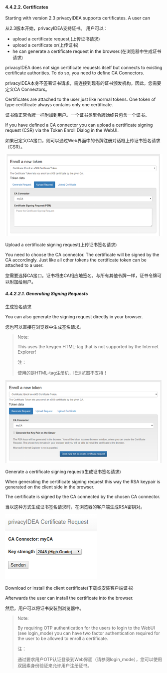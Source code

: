 #### 4.4.2.2. Certificates

Starting with version 2.3 privacyIDEA supports certificates. A user can

从2.3版本开始，privacyIDEA支持证书。 用户可以：

* upload a certificate request,(上传证书请求)
* upload a certificate or(上传证书)
* he can generate a certificate request in the browser.(在浏览器中生成证书请求)

privacyIDEA does not sign certificate requests itself but connects to existing certificate authorities. To do so, you need to define CA Connectors.

privacyIDEA本身不签署证书请求，需连接到现有的证书颁发机构。因此，您需要定义CA Connectors。

Certificates are attached to the user just like normal tokens. One token of type certificate always contains only one certificate.

证书像正常令牌一样附加到用户。一个证书类型令牌始终只包含一个证书。

If you have defined a CA connector you can upload a certificate signing request (CSR) via the Token Enroll Dialog in the WebUI.

如果已定义CA接口，则可以通过Web界面中的令牌注册对话框上传证书签名请求（CSR）。

![upload_csr](../Contents/upload_csr.png)

Upload a certificate signing request(上传证书签名请求)

You need to choose the CA connector. The certificate will be signed by the CA accordingly. Just like all other tokens the certificate token can be attached to a user.

您需要选择CA接口。证书将由CA相应地签名。与所有其他令牌一样，证书令牌可以附加给用户。

##### 4.4.2.2.1. Generating Signing Requests

生成签名请求

You can also generate the signing request directly in your browser.

您也可以直接在浏览器中生成签名请求。

> Note:
> 
> This uses the keygen HTML-tag that is not supported by the Internet Explorer!
> 
> 注：
> 
> 使用的是HTML-tag注册机，IE浏览器不支持！

![generate_csr1](../Contents/generate_csr1.png)

Generate a certificate signing request(生成证书签名请求)

When generating the certificate signing request this way the RSA keypair is generated on the client side in the browser.

The certificate is signed by the CA connected by the chosen CA connector.

当以这种方式生成证书签名请求时，在浏览器的客户端生成RSA密钥对。

![generate_csr2](../Contents/generate_csr2.png)

Download or install the client certificate(下载或安装客户端证书)

Afterwards the user can install the certificate into the browser.

然后，用户可以将证书安装到浏览器中。

> Note:
> 
> By requiring OTP authentication for the users to login to the WebUI (see login_mode) you can have two factor authentication required for the user to be allowed to enroll a certificate.
> 
> 注：
> 
> 通过要求用户OTP认证登录到Web界面（请参阅login_mode），您可以使用双因素身份验证来允许用户注册证书。